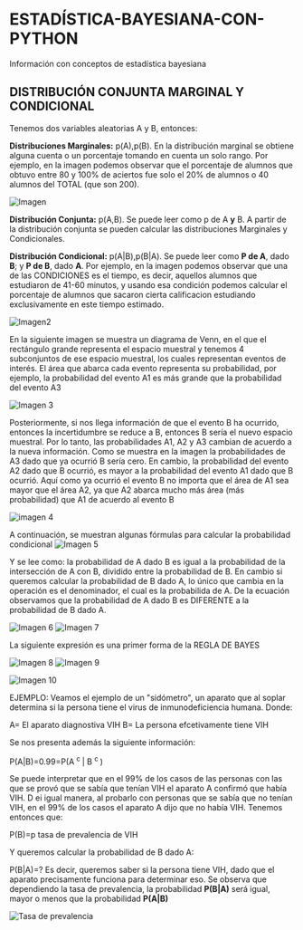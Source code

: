 # ESTADÍSTICA-BAYESIANA-CON-PYTHON
Información con conceptos de estadística bayesiana
## DISTRIBUCIÓN CONJUNTA MARGINAL Y CONDICIONAL
Tenemos dos variables aleatorias A y B, entonces:

**Distribuciones Marginales:** p(A),p(B).  En la distribución marginal se obtiene alguna cuenta o un porcentaje tomando en cuenta un solo rango. Por ejemplo, en la imagen podemos observar que el porcentaje de alumnos que obtuvo entre 80 y 100% de aciertos fue solo el 20% de alumnos o 40 alumnos del TOTAL (que son 200).

![Imagen](https://github.com/Parkins555/OPTIMIZACION-BAYESIANA/blob/main/Dis%20Marginal.PNG?raw=true)

**Distribución Conjunta:** p(A,B). Se puede leer como p de A **y** B. A partir de la distribución conjunta se pueden calcular las distribuciones Marginales y Condicionales.

**Distribución Condicional:** p(A|B),p(B|A). Se puede leer como **P de A**, dado **B**; y **P de B**, dado **A**. Por ejemplo, en la imagen podemos observar que una de las CONDICIONES es el tiempo, es decir, aquellos alumnos que estudiaron de 41-60 minutos, y usando esa condición podemos calcular el porcentaje de alumnos que sacaron cierta calificacion estudiando exclusivamente en este tiempo estimado.

![Imagen2](https://github.com/Parkins555/OPTIMIZACION-BAYESIANA/blob/main/Dis%20Condicional.PNG?raw=true)

En la siguiente imagen se muestra un diagrama de Venn, en el que el rectángulo grande representa el espacio muestral y tenemos 4 subconjuntos de ese espacio muestral, los cuales representan eventos de interés. El área que abarca cada evento representa su probabilidad, por ejemplo, la probabilidad del evento A1 es más grande que la probabilidad del evento A3

![Imagen 3](https://github.com/Parkins555/OPTIMIZACION-BAYESIANA/blob/main/diagrama%20venn.PNG?raw=true)

Posteriormente, si nos llega información de que el evento B ha ocurrido, entonces la incertidumbre se reduce a B, entonces B sería el nuevo espacio muestral. Por lo tanto, las probabilidades A1, A2 y A3 cambian de acuerdo a la nueva información. Como se muestra en la imagen la probabilidades de A3 dado que ya ocurrió B sería cero. En cambio, la probabilidad del evento A2 dado que B ocurrió, es mayor a la probabilidad del evento A1 dado que B ocurrió. Aquí como ya ocurrió el evento B no importa que el área de A1 sea mayor que el área A2, ya que A2 abarca mucho más área (más probabilidad) que A1 de acuerdo al evento B

![imagen 4](https://github.com/Parkins555/OPTIMIZACION-BAYESIANA/blob/main/diagrama%20de%20venn%202.PNG?raw=true)

A continuación, se muestran algunas fórmulas para calcular la probabilidad condicional
![Imagen 5](https://github.com/Parkins555/OPTIMIZACION-BAYESIANA/blob/main/formula.PNG?raw=true)

Y se lee como: la probabilidad de A dado B es igual a la probabilidad de la intersección de A con B, dividido entre la probabilidad de B. En cambio si queremos calcular la probabilidad de B dado A, lo único que cambia en la operación es el denominador, el cual es la probabilida de A. De la ecuación observamos que la probabilidad de A dado B es DIFERENTE a la probabilidad de B dado A.

![Imagen 6](https://github.com/Parkins555/OPTIMIZACION-BAYESIANA/blob/main/formula%202.PNG?raw=true)
![Imagen 7](https://github.com/Parkins555/OPTIMIZACION-BAYESIANA/blob/main/formula%203.PNG?raw=true)

La siguiente expresión es una primer forma de la REGLA DE BAYES

![Imagen 8](https://github.com/Parkins555/OPTIMIZACION-BAYESIANA/blob/main/regla%20de%20bayes.PNG?raw=true)
![Imagen 9](https://github.com/Parkins555/OPTIMIZACION-BAYESIANA/blob/main/GENERAL.PNG?raw=true)

![Imagen 10](https://github.com/Parkins555/OPTIMIZACION-BAYESIANA/blob/main/regla%20de%20bayes%202.PNG?raw=true)

EJEMPLO: Veamos el ejemplo de un "sidómetro", un aparato que al soplar determina si la persona tiene el virus de inmunodeficiencia humana. Donde: 

A= El aparato diagnostiva VIH
B= La persona efcetivamente tiene VIH

Se nos presenta además la siguiente información:

P(A|B)=0.99=P(A <sup> c </sup> | B <sup> c </sup>)

Se puede interpretar que en el 99% de los casos de las personas con las que se provó que se sabía que tenían VIH el aparato A confirmó que había VIH. D ei igual manera, al probarlo con personas que se sabía que no tenían VIH, en el 99% de los casos el aparato A dijo que no había VIH. Tenemos entonces que: 

P(B)=p     tasa de prevalencia de VIH

Y queremos calcular la probabilidad de B dado A:

P(B|A)=?  Es decir, queremos saber si la persona tiene VIH, dado que el aparato precisamente funciona para determinar eso. Se observa que dependiendo la tasa de prevalencia, la probabilidad **P(B|A)** será igual, mayor o menos que la probabilidad **P(A|B)**

![Tasa de prevalencia](https://github.com/Parkins555/OPTIMIZACION-BAYESIANA/blob/main/tasa%20de%20prevalencia.PNG?raw=true)
